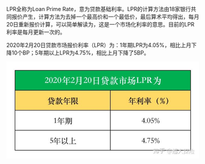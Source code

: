 LPR全称为Loan Prime Rate，意为贷款基础利率。LPR的计算方法由18家银行共同报价产生，计算方法为去掉一个最高价和一个最低价，最后算术平均得出，每月20日重新报价计算，可以简单解读为，这是一个市场化利率的意思。目前的LPR利率是每月更新一次的。

2020年2月20日贷款市场报价利率（LPR）为：1年期LPR为4.05%，相比上月下降10个BP；5年期以上LPR为4.75%，相比上月下降了5BP。

![img](images/v2-87dea6ad03f278b27194330c01052b49_720w.jpg)